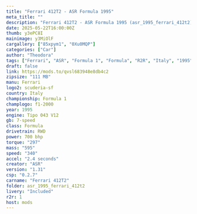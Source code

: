 ```yaml
---
title: "Ferrari 412T2 - ASR Formula 1995"
meta_title: ""
description: "Ferrari 412T2 - ASR Formula 1995 (asr_1995_ferrari_412t2) by ASR"
date: 2025-05-22T16:00:00Z
thumb: y3ePC8I
mainimage: y3MiOlF
cargallery: ["85xpym1", "0Xu0MQP"]
categories: ["Car"]
author: "Theodora"
tags: ["Ferrari", "ASR", "Formula 1", "Formula", "R2R", "Italy", "1995"]
draft: false
link: https://mods.to/qvsl683948e8db4c2
zipsize: "111 MB"
manu: Ferrari
logo2: scuderia-sf
country: Italy
championship: Formula 1
champlogo: f1-2000
year: 1995
engine: Tipo 043 V12
gb: 7-speed
class: Formula
drivetrain: RWD
power: 700 bhp 
torque: "297"
mass: "595"
speed: "340"
accel: "2.4 seconds"
creator: "ASR"
version: "1.31"
csp: "0.2.7"
carname: "Ferrari 412T2"
folder: asr_1995_ferrari_412t2
livery: "Included"
r2r: 1
host: mods
---
```

